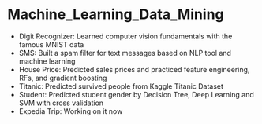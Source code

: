 # Machine_Learning_Data_Mining
- Digit Recognizer: Learned computer vision fundamentals with the famous MNIST data
- SMS: Built a spam filter for text messages based on NLP tool and machine learning
- House Price: Predicted sales prices and practiced feature engineering, RFs, and gradient boosting
- Titanic: Predicted survived people from Kaggle Titanic Dataset
- Student: Predicted student gender by Decision Tree, Deep Learning and SVM with cross validation
- Expedia Trip: Working on it now
